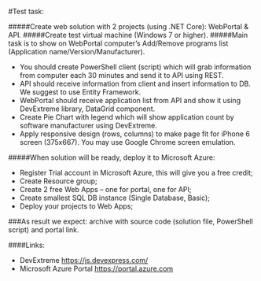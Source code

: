#Test task: 
 
#####Create web solution with 2 projects (using .NET Core): WebPortal & API. 
#####Create test virtual machine (Windows 7 or higher). 
#####Main task is to show on WebPortal computer’s Add/Remove programs list (Application name/Version/Manufacturer).
 
- You should create PowerShell client (script) which will grab information from computer each 30 minutes and send it to API using REST. 
- API should receive information from client and insert information to DB.  We suggest to use Entity Framework. 
- WebPortal should receive application list from API and show it using DevExtreme library, DataGrid component.
- Create Pie Chart with legend which will show application count by software manufacturer using DevExtreme.
- Apply responsive design (rows, columns) to make page fit for iPhone 6 screen (375x667). You may use Google Chrome screen emulation.
 
#####When solution will be ready, deploy it to Microsoft Azure: 
- Register Trial account in Microsoft Azure, this will give you a free credit;
- Create Resource group; 
- Create 2 free Web Apps – one for portal, one for API;
- Create smallest SQL DB instance (Single Database, Basic);
- Deploy your projects to Web Apps;
 
###As result we expect: archive with source code (solution file, PowerShell script) and portal link.
 
####Links:
* DevExtreme https://js.devexpress.com/
* Microsoft Azure Portal https://portal.azure.com
